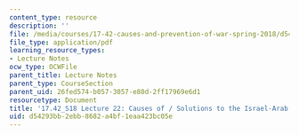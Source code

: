 ```yaml
---
content_type: resource
description: ''
file: /media/courses/17-42-causes-and-prevention-of-war-spring-2018/d54293bb2ebb8682a4bf1eaa423bc05e_MIT17_42S18_lec22_IsraelArab.pdf
file_type: application/pdf
learning_resource_types:
- Lecture Notes
ocw_type: OCWFile
parent_title: Lecture Notes
parent_type: CourseSection
parent_uid: 26fed574-b057-3057-e80d-2ff17969e6d1
resourcetype: Document
title: '17.42_S18 Lecture 22: Causes of / Solutions to the Israel-Arab Conflict'
uid: d54293bb-2ebb-8682-a4bf-1eaa423bc05e
---
```

